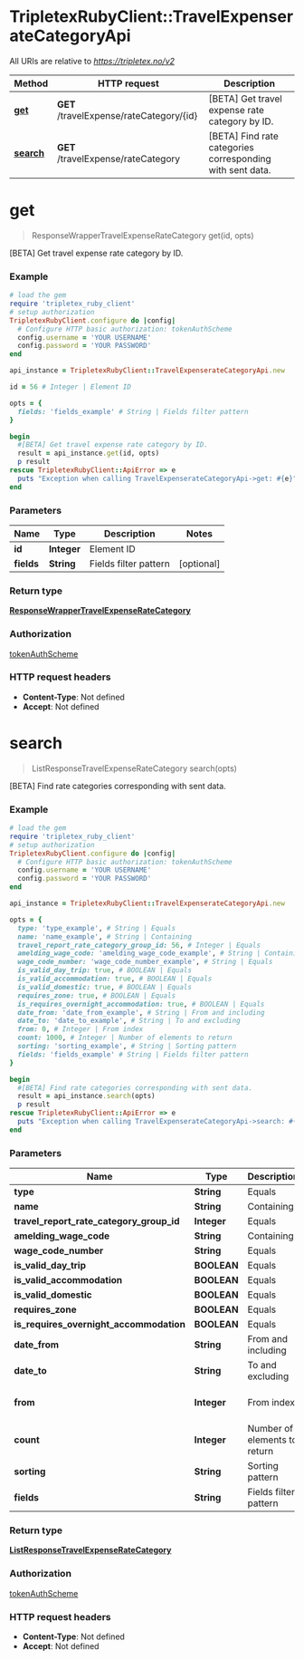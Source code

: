 # TripletexRubyClient::TravelExpenserateCategoryApi

All URIs are relative to *https://tripletex.no/v2*

Method | HTTP request | Description
------------- | ------------- | -------------
[**get**](TravelExpenserateCategoryApi.md#get) | **GET** /travelExpense/rateCategory/{id} | [BETA] Get travel expense rate category by ID.
[**search**](TravelExpenserateCategoryApi.md#search) | **GET** /travelExpense/rateCategory | [BETA] Find rate categories corresponding with sent data.


# **get**
> ResponseWrapperTravelExpenseRateCategory get(id, opts)

[BETA] Get travel expense rate category by ID.



### Example
```ruby
# load the gem
require 'tripletex_ruby_client'
# setup authorization
TripletexRubyClient.configure do |config|
  # Configure HTTP basic authorization: tokenAuthScheme
  config.username = 'YOUR USERNAME'
  config.password = 'YOUR PASSWORD'
end

api_instance = TripletexRubyClient::TravelExpenserateCategoryApi.new

id = 56 # Integer | Element ID

opts = { 
  fields: 'fields_example' # String | Fields filter pattern
}

begin
  #[BETA] Get travel expense rate category by ID.
  result = api_instance.get(id, opts)
  p result
rescue TripletexRubyClient::ApiError => e
  puts "Exception when calling TravelExpenserateCategoryApi->get: #{e}"
end
```

### Parameters

Name | Type | Description  | Notes
------------- | ------------- | ------------- | -------------
 **id** | **Integer**| Element ID | 
 **fields** | **String**| Fields filter pattern | [optional] 

### Return type

[**ResponseWrapperTravelExpenseRateCategory**](ResponseWrapperTravelExpenseRateCategory.md)

### Authorization

[tokenAuthScheme](../README.md#tokenAuthScheme)

### HTTP request headers

 - **Content-Type**: Not defined
 - **Accept**: Not defined



# **search**
> ListResponseTravelExpenseRateCategory search(opts)

[BETA] Find rate categories corresponding with sent data.



### Example
```ruby
# load the gem
require 'tripletex_ruby_client'
# setup authorization
TripletexRubyClient.configure do |config|
  # Configure HTTP basic authorization: tokenAuthScheme
  config.username = 'YOUR USERNAME'
  config.password = 'YOUR PASSWORD'
end

api_instance = TripletexRubyClient::TravelExpenserateCategoryApi.new

opts = { 
  type: 'type_example', # String | Equals
  name: 'name_example', # String | Containing
  travel_report_rate_category_group_id: 56, # Integer | Equals
  amelding_wage_code: 'amelding_wage_code_example', # String | Containing
  wage_code_number: 'wage_code_number_example', # String | Equals
  is_valid_day_trip: true, # BOOLEAN | Equals
  is_valid_accommodation: true, # BOOLEAN | Equals
  is_valid_domestic: true, # BOOLEAN | Equals
  requires_zone: true, # BOOLEAN | Equals
  is_requires_overnight_accommodation: true, # BOOLEAN | Equals
  date_from: 'date_from_example', # String | From and including
  date_to: 'date_to_example', # String | To and excluding
  from: 0, # Integer | From index
  count: 1000, # Integer | Number of elements to return
  sorting: 'sorting_example', # String | Sorting pattern
  fields: 'fields_example' # String | Fields filter pattern
}

begin
  #[BETA] Find rate categories corresponding with sent data.
  result = api_instance.search(opts)
  p result
rescue TripletexRubyClient::ApiError => e
  puts "Exception when calling TravelExpenserateCategoryApi->search: #{e}"
end
```

### Parameters

Name | Type | Description  | Notes
------------- | ------------- | ------------- | -------------
 **type** | **String**| Equals | [optional] 
 **name** | **String**| Containing | [optional] 
 **travel_report_rate_category_group_id** | **Integer**| Equals | [optional] 
 **amelding_wage_code** | **String**| Containing | [optional] 
 **wage_code_number** | **String**| Equals | [optional] 
 **is_valid_day_trip** | **BOOLEAN**| Equals | [optional] 
 **is_valid_accommodation** | **BOOLEAN**| Equals | [optional] 
 **is_valid_domestic** | **BOOLEAN**| Equals | [optional] 
 **requires_zone** | **BOOLEAN**| Equals | [optional] 
 **is_requires_overnight_accommodation** | **BOOLEAN**| Equals | [optional] 
 **date_from** | **String**| From and including | [optional] 
 **date_to** | **String**| To and excluding | [optional] 
 **from** | **Integer**| From index | [optional] [default to 0]
 **count** | **Integer**| Number of elements to return | [optional] [default to 1000]
 **sorting** | **String**| Sorting pattern | [optional] 
 **fields** | **String**| Fields filter pattern | [optional] 

### Return type

[**ListResponseTravelExpenseRateCategory**](ListResponseTravelExpenseRateCategory.md)

### Authorization

[tokenAuthScheme](../README.md#tokenAuthScheme)

### HTTP request headers

 - **Content-Type**: Not defined
 - **Accept**: Not defined




